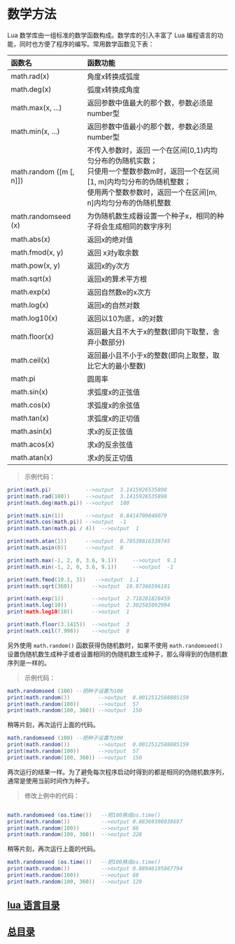 # 数学方法

Lua 数学库由一组标准的数学函数构成。数学库的引入丰富了 Lua 编程语言的功能，同时也方便了程序的编写。常用数学函数见下表：

|函数名|函数功能|
|:----|:------|
|math.rad(x)|角度x转换成弧度|
|math.deg(x)|弧度x转换成角度|
|math.max(x, ...)| 返回参数中值最大的那个数，参数必须是number型|
|math.min(x, ...) |返回参数中值最小的那个数，参数必须是number型|
|math.random ([m [, n]])|不传入参数时，返回 一个在区间[0,1)内均匀分布的伪随机实数；<br>只使用一个整数参数m时，返回一个在区间[1, m]内均匀分布的伪随机整数；<br>使用两个整数参数时，返回一个在区间[m, n]内均匀分布的伪随机整数|
|math.randomseed (x)|为伪随机数生成器设置一个种子x，相同的种子将会生成相同的数字序列|
|math.abs(x)|返回x的绝对值|
|math.fmod(x, y)|返回 x对y取余数|
|math.pow(x, y)|返回x的y次方|
|math.sqrt(x)|返回x的算术平方根|
|math.exp(x)| 返回自然数e的x次方|
|math.log(x)| 返回x的自然对数|
|math.log10(x)|返回以10为底，x的对数|
|math.floor(x)|返回最大且不大于x的整数(即向下取整，舍弃小数部分)|
|math.ceil(x)|返回最小且不小于x的整数(即向上取整，取比它大的最小整数)|
|math.pi |圆周率|
|math.sin(x)|求弧度x的正弦值|
|math.cos(x)|求弧度x的余弦值|
|math.tan(x)|求弧度x的正切值|
|math.asin(x)|求x的反正弦值|
|math.acos(x)|求x的反余弦值|
|math.atan(x)|求x的反正切值|

>示例代码：

```lua
print(math.pi)           -->output  3.1415926535898
print(math.rad(180))     -->output  3.1415926535898
print(math.deg(math.pi)) -->output  180

print(math.sin(1))       -->output  0.8414709848079
print(math.cos(math.pi)) -->output  -1
print(math.tan(math.pi / 4))  -->output  1

print(math.atan(1))      -->output  0.78539816339745
print(math.asin(0))      -->output  0

print(math.max(-1, 2, 0, 3.6, 9.1))     -->output  9.1
print(math.min(-1, 2, 0, 3.6, 9.1))     -->output  -1

print(math.fmod(10.1, 3))   -->output  1.1
print(math.sqrt(360))      -->output  18.97366596101

print(math.exp(1))         -->output  2.718281828459
print(math.log(10))        -->output  2.302585092994
print(math.log10(10))      -->output  1

print(math.floor(3.1415))  -->output  3
print(math.ceil(7.998))    -->output  8

```

另外使用 `math.random()` 函数获得伪随机数时，如果不使用 `math.randomseed()` 设置伪随机数生成种子或者设置相同的伪随机数生成种子，那么得得到的伪随机数序列是一样的。

> 示例代码：

```lua
math.randomseed (100) --把种子设置为100
print(math.random())         -->output  0.0012512588885159
print(math.random(100))      -->output  57
print(math.random(100, 360)) -->output  150
```

稍等片刻，再次运行上面的代码。

```lua
math.randomseed (100) --把种子设置为100
print(math.random())         -->output  0.0012512588885159
print(math.random(100))      -->output  57
print(math.random(100, 360)) -->output  150
```

两次运行的结果一样。为了避免每次程序启动时得到的都是相同的伪随机数序列，通常是使用当前时间作为种子。

> 修改上例中的代码：

```lua

math.randomseed (os.time())   --把100换成os.time()
print(math.random())          -->output 0.88369396038697
print(math.random(100))       -->output 66
print(math.random(100, 360))  -->output 228
```

稍等片刻，再次运行上面的代码。

```lua
math.randomseed (os.time())   --把100换成os.time()
print(math.random())          -->output 0.88946195867794
print(math.random(100))       -->output 68
print(math.random(100, 360))  -->output 129
```

## [lua 语言目录](https://fs7744.github.io/nature/prepare/lua/index.html)
## [总目录](https://fs7744.github.io/nature/)